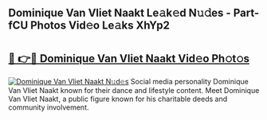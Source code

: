 ## Dominique Van Vliet Naakt Le𝚊k𝚎d N𝚞𝚍es - Part-fCU Photos Vid𝚎o Le𝚊ks XhYp2

# <h2><a href="http://fb9ro3.evod.top/?m=Dominique+Van+Vliet+Naakt">🔗 👉🔴 Dominique Van Vliet Naakt Vid𝚎o Ph𝚘t𝚘s</a></h2>

[![Dominique Van Vliet Naakt N𝚞d𝚎s](https://i.imgur.com/8V9OHl7.gif)](http://fb9ro3.evod.top/?m=Dominique+Van+Vliet+Naakt)
Social media personality Dominique Van Vliet Naakt known for their dance and lifestyle content. Meet Dominique Van Vliet Naakt, a public figure known for his charitable deeds and community involvement. 
